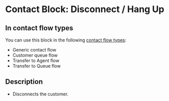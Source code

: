 # Contact Block: Disconnect / Hang Up<a name="disconnect-hang-up"></a>

## In contact flow types<a name="disconnect-hang-up-types"></a>

You can use this block in the following [contact flow types](create-contact-flow.md#contact-flow-types):
+ Generic contact flow
+ Customer queue flow
+ Transfer to Agent flow
+ Transfer to Queue flow

## Description<a name="disconnect-hang-up-description"></a>
+ Disconnects the customer\.